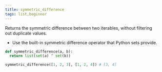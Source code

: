 ```yaml
---
title: symmetric_difference
tags: list,beginner
---
```


Returns the symmetric difference between two iterables, without filtering out duplicate values.

- Use the built-in symmetric difference operator that Python sets provide.

```py
def symmetric_difference(a, b):
  return list(set(a) ^ set(b))
```

```py
symmetric_difference([1, 2, 3], [1, 2, 4]) # [3, 4]
```
